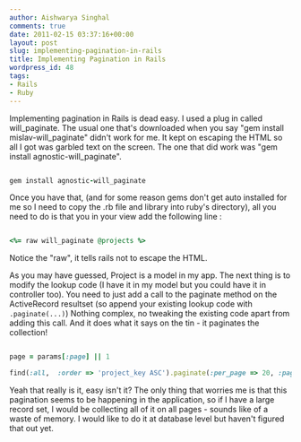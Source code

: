 ```yaml
---
author: Aishwarya Singhal
comments: true
date: 2011-02-15 03:37:16+00:00
layout: post
slug: implementing-pagination-in-rails
title: Implementing Pagination in Rails
wordpress_id: 48
tags:
- Rails
- Ruby
---
```


Implementing pagination in Rails is dead easy. I used a plug in called will_paginate. The usual one that's downloaded when you say "gem install mislav-will_paginate" didn't work for me. It kept on escaping the HTML so all I got was garbled text on the screen. The one that did work was "gem install agnostic-will_paginate".

```ruby

gem install agnostic-will_paginate

```

Once you have that, (and for some reason gems don't get auto installed for me so I need to copy the .rb file and library into ruby's directory), all you need to do is that you in your view add the following line :

```ruby

<%= raw will_paginate @projects %>

```

Notice the "raw", it tells rails not to escape the HTML.

As you may have guessed, Project is a model in my app. The next thing is to modify the lookup code (I have it in my model but you could have it in controller too). You need to just add a call to the paginate method on the ActiveRecord resultset (so append your existing lookup code with `.paginate(...)`) Nothing complex, no tweaking the existing code apart from adding this call. And it does what it says on the tin - it paginates the collection!

```ruby

page = params[:page] || 1

find(:all,  :order => 'project_key ASC').paginate(:per_page => 20, :page => page)

```

Yeah that really is it, easy isn't it? The only thing that worries me is that this pagination seems to be happening in the application, so if I have a large record set, I would be collecting all of it on all pages - sounds like of a waste of memory. I would like to do it at database level but haven't figured that out yet.
